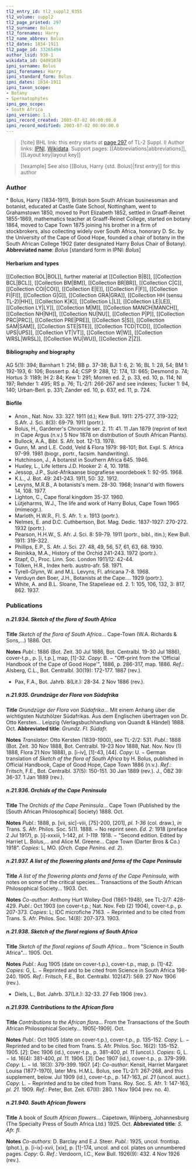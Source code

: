 ```yaml
---
tl2_entry_id: tl2_suppl2_0355
tl2_volume: suppl2
tl2_page_printed: 297
tl2_surname: Bolus
tl2_forenames: Harry
tl2_name_abbrev: Bolus
tl2_dates: 1834-1911
tl2_page_id: 33265494
author_lsid: 938-1
wikidata_id: Q4091070
ipni_surname: Bolus
ipni_forenames: Harry
ipni_standard_form: Bolus
ipni_dates: 1834-1911
ipni_taxon_scope: 
- Botany
- Spermatophytes
ipni_geo_scope: 
- South Africa
ipni_version: 1.1
ipni_record_created: 2003-07-02 00:00:00.0
ipni_record_modified: 2003-07-02 00:00:00.0
---
```


> [!cite] BHL link: this entry starts at [page 297](https://www.biodiversitylibrary.org/page/33265494) of TL-2 Suppl. II
> Author links: [IPNI](https://www.ipni.org/a/938-1), [Wikidata](https://www.wikidata.org/wiki/Q4091070). Support pages: [[Abbreviations|abbreviations]], [[Layout key|layout key]]

> [!example] See also [[Bolus, Harry {std. Bolus}|first entry]] for this author

### Author

\* Bolus, Harry (1834-1911), British born South African businessman and botanist, educated at Castle Gate School, Nottingham, went to Grahamstown 1850, moved to Port Elizabeth 1852, settled in Graaff-Reinet 1855-1869, mathematics teacher at Graaff-Reinet College, started on botany 1864, moved to Cape Town 1875 joining his brother in a firm of stockbrokers, also collecting widely over South Africa, honorary D. Sc. by the University of the Cape of Good Hope, founded a chair of botany in the South African College 1902 (later designated Harry Bolus Chair of Botany). 
**Abbreviated name**: *Bolus* \[standard form in IPNI: *Bolus*\]

#### Herbarium and types

[[Collection BOL|BOL]], further material at [[Collection B|B]], [[Collection BCL|BCL]], [[Collection BM|BM]], [[Collection BR|BR]], [[Collection C|C]], [[Collection COI|COI]], [[Collection E|E]], [[Collection F|F]], [[Collection FI|FI]], [[Collection G|G]], [[Collection GRA|GRA]], [[Collection HH (sensu TL-2)|HH]], [[Collection K|K]], [[Collection L|L]], [[Collection LE|LE]], [[Collection LY|LY]], [[Collection M|M]], [[Collection MANCH|MANCH]], [[Collection NH|NH]], [[Collection NU|NU]], [[Collection P|P]], [[Collection PRC|PRC]], [[Collection PRE|PRE]], [[Collection S|S]], [[Collection SAM|SAM]], [[Collection STE|STE]], [[Collection TCD|TCD]], [[Collection UPS|UPS]], [[Collection VT|VT]], [[Collection W|W]], [[Collection WRSL|WRSL]], [[Collection WU|WU]], [[Collection Z|Z]].

#### Bibliography and biography

AG 5(1): 394; Barnhart 1: 214; BB p. 37-38; BJI 1: 6, 2: 16; BL 1: 28, 54; BM 1: 192-193, 6: 106; Bossert p. 44; CSP 9: 288, 12: 174, 13: 665; Desmond p. 74; Hortus 3: 1189; IH 2: 84; Kew 1: 291; Morren ed. 2, p. 33, ed. 10, p. 114; NI 197; Rehder 1: 495; RS p. 76; TL-2/1: 266-267 and see indexes; Tucker 1: 94, 140; Urban-Berl. p. 331; Zander ed. 10, p. 637, ed. 11, p. 724.

#### Biofile

- Anon., Nat. Nov. 33: 327. 1911 (d.); Kew Bull. 1911: 275-277, 319-322; S.Afr. J. Sci. 8(3): 69-79. 1911 (portr.).
- Bolus, H., Gardener's Chronicle ser. 2. 11: 41. 11 Jan 1879 (reprint of text in Cape Argus (n.v.) 5 Nov 1878 on distribution of South African Plants).
- Bullock, A.A., Bibl. S. Afr. bot. 12-13. 1978.
- Gunn, M. and L.E. Codd, Veld & Flora 1979: 98-101; Bot. Expl. S. Africa 97-99. 1981 (biogr., portr., facsim. handwriting).
- Hutchinson, J., A botanist in Southern Africa 645. 1946.
- Huxley, L., Life letters J.D. Hooker 2: 4, 10. 1918.
- Jessop, J.P., Suid-Afrikaanse biografiese woordeboek 1: 92-95. 1968.
- K.L., J. Bot. 49: 241-243. 1911, 50: 32. 1912.
- Levyns, M.R.B., A botanists's mem. 28-30. 1968; Insnar'd with flowers 14, 108. 1977.
- Lighton, C., Cape floral kingdom 35-37. 1960.
- Lütjeharms, W.J., The life and work of Harry Bolus, Cape Town 1965 (mimeogr.).
- Marloth, H.W.R., Fl. S. Afr. 1: x. 1913 (portr.).
- Nelmes, E. and D.C. Cuthbertson, Bot. Mag. Dedic. 1837-1927: 270-272. 1932 (portr.).
- Pearson, H.H.W., S. Afr. J. Sci. 8: 59-79. 1911 (portr., bibl., itin.); Kew Bull. 1911: 319-322.
- Phillips, E.P., S. Afr. J. Sci. 27: 48, 49, 56, 57, 61, 63, 68. 1930.
- Reinikka, M.A., History of the Orchid 241-243. 1972 (portr.).
- Stapf, O., Proc. Linn. Soc. London 1911/12: 42-44.
- Tölken, H.R., Index herb. austro-afr. 58. 1971.
- Tyrell-Glynn, W. and M.L. Levyns, Fl. africana 7-8. 1968.
- Verduyn den Boer, J.H., Botanists at the Cape.... 1929 (portr.).
- White, A. and B.L. Sloane, The Stapelieae ed. 2. 1: 105, 106, 132, 3: 817, 862. 1937.

### Publications

##### n.21.934. Sketch of the flora of South Africa

**Title**
*Sketch of the flora of South Africa*... Cape-Town (W.A. Richards & Sons,...) 1886. Oct.

**Notes**
*Publ*.: 1886 (Bot. Zeit. 30 Jul 1886, Bot. Centralbl. 19-30 Jul 1886), cover-t.p., p. \[i, t.p.\], map, \[1\]-32. *Copy*: B. − "Off-print from the 'Official Handbook of the Cape of Good Hope'", 1886, p. 286-317, map. 1886.
*Ref*.: Alsberg, C.L., Bot. Centralbl. 30(19): 172-177. 1887 (rev.).
- Pax, F.A., Bot. Jahrb. 8(Lit.): 28-34. 2 Nov 1886 (rev.).

##### n.21.935. Grundzüge der Flora von Südafrika

**Title**
*Grundzüge der Flora von Südafrika*... Mit einem Anhang über die wichtigsten Nutzhölzer Südafrikas. Aus dem Englischen übertragen von Dr. Otto Kersten... Leipzig (Verlagsbuchhandlung von Quandt & Händel) 1888. Oct.
**Abbreviated title**: *Grundz. Fl. Südafr.*

**Notes**
*Translator*: Otto Kersten (1839-1900), see TL-2/2: 531.
*Publ*.: 1888 (Bot. Zeit. 30 Nov 1888, Bot. Centralbl. 19-23 Nov 1888, Nat. Nov. Nov (1) 1888, Flora 21 Nov 1888), p. \[i-iv\], \[1\]-43, \[44\]. *Copy*: U. − German translation of *Sketch of the flora of South Africa* by H. Bolus, published in Official Handbook, Cape of Good Hope, Cape Town 1886 (n.v.).
*Ref*.: Fritsch, F.E., Bot. Centralbl. 37(5): 150-151. 30 Jan 1889 (rev.). J., ÖBZ 39: 36-37. 1 Jan 1889 (rev.).

##### n.21.936. Orchids of the Cape Peninsula

**Title**
The *Orchids of the Cape Peninsula*... Cape Town (Published by the \[South African Philosophical\] Society) 1888. Oct.

**Notes**
*Publ*.: 1888, p. \[vii, sic\]-viii, \[75\]-200, \[201\], *pl. 1-36* (col. draw.), *in* Trans. S. Afr. Philos. Soc. 5(1). 1888. − No reprint seen.
*Ed. 2*: 1918 (preface 2 Jul 1917), p. \[i\]-xxxiii, 1-142, *pl. 1-119.* 1918. − "Second edition. Edited by Harriet L. Bolus,... and Alice M. Greene... Cape Town (Darter Bros & Co.) 1918". *Copies*: L, MO. (*Orch. Cape Penins. ed. 2*).

##### n.21.937. A list of the flowering plants and ferns of the Cape Peninsula

**Title**
*A list of the flowering plants and ferns of the Cape Peninsula*, with notes on some of the critical species... Transactions of the South African Philosophical Society... 1903. Oct.

**Notes**
*Co-author*: Anthony Hurt Wolley-Dod (1861-1948), see TL-2/7: 428-429.
*Publ*.: Oct 1903 (on cover-t.p.; Nat. Nov. Feb (2) 1904), cover-t.p., p. 207-373. *Copies*: L; IDC microfiche 7163. − Reprinted and to be cited from Trans. S. Afr. Philos. Soc. 14(8): 207-373. 1903.

##### n.21.938. Sketch of the floral regions of South Africa

**Title**
*Sketch of the floral regions of South Africa*... from "Science in South Africa"... 1905. Oct.

**Notes**
*Publ*.: Aug 1905 (date on cover-t.p.), cover-t.p., map, p. \[1\]-42. *Copies*: G, L. − Reprinted and to be cited from Science in South Africa 198-240. 1905.
*Ref*.: Fritsch, F.E., Bot. Centralbl. 102(47): 569. 27 Nov 1906 (rev.).
- Diels, L., Bot. Jahrb. 37(Lit.): 32-33. 27 Feb 1906 (rev.).

##### n.21.939. Contributions to the African flora

**Title**
*Contributions to the African flora*... From the Transactions of the South African Philosophical Society... 1905\[-1909\]. Oct.

**Notes**
*Publ*.: Oct 1905 (date on cover-t.p.), cover-t.p., p. 135-152. *Copy*: L. − Reprinted and to be cited from Trans. S. Afr. Philos. Soc. 16(2): 135-152. 1905.
\[*2*\]: Dec 1906 (id.), cover-t.p., p. 381-400, *pl. 11* (uncol.). *Copies*: G, L. − Id. 16(4): 381-400, *pl. 11.* 1906.
\[*3*\]: Dec 1907 (id.), cover-t.p., p. 379-399. *Copy*: L. − Id. 18(3): 379-399. 1907.
\[*4*\]: *Co-author*: Kensit, Harriet Margaret Louisa (1877-1970), later Mrs. H.M.L. Bolus, see TL-2/1: 267-268, and this supplement, below.
Jul 1909 (id.), cover-t.p., p. 147-163, *pl. 21* (uncol. auct.). *Copy*: L. − Reprinted and to be cited from Trans. Roy. Soc. S. Afr. 1: 147-163, *pl. 21.* 1909.
*Ref*.: Peter, Bot. Zeit. 67(II): 280. 1 Nov 1904 (rev. no. 4).

##### n.21.940. South African flowers

**Title**
A book of *South African flowers*... Capetown, Wijnberg, Johannesburg (The Specialty Press of South Africa Ltd.) 1925. Oct.
**Abbreviated title**: *S. Afr. fl.*

**Notes**
*Co-authors*: D. Barclay and E.J. Steer.
*Publ*.: 1925, uncol. frontisp. (phot.), p. \[i-ix\]-xvii, \[xix\], p. \[1\]-174, uncol. and col. plates on unnumbered pages. *Copy*: G.
*Ref*.: Verdoorn, I.C., Kew Bull. 1926(9): 432. 4 Nov 1926 (rev.).

